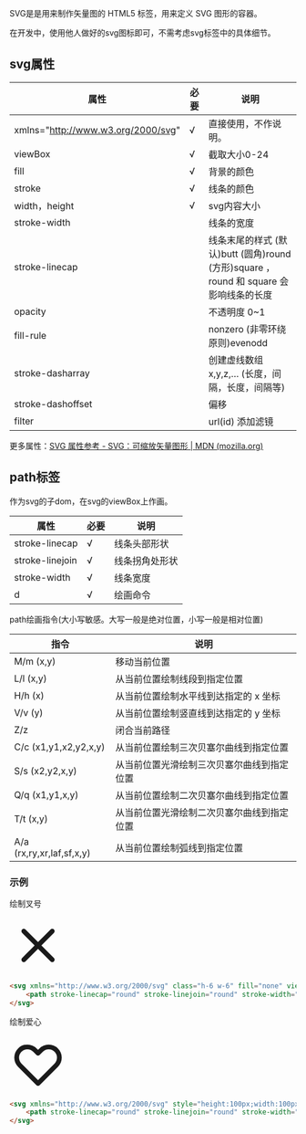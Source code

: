 SVG是是用来制作矢量图的 HTML5 标签，用来定义 SVG 图形的容器。

在开发中，使用他人做好的svg图标即可，不需考虑svg标签中的具体细节。

## svg属性

| 属性                               | 必要 | 说明                                                         |
| ---------------------------------- | ---- | ------------------------------------------------------------ |
| xmlns="http://www.w3.org/2000/svg" | √    | 直接使用，不作说明。                                         |
| viewBox                            | √    | 截取大小0-24                                                 |
| fill                               | √    | 背景的颜色                                                   |
| stroke                             | √    | 线条的颜色                                                   |
| width，height                      | √    | svg内容大小                                                  |
| stroke-width                       |      | 线条的宽度                                                   |
| stroke-linecap                     |      | 线条末尾的样式 (默认)butt (圆角)round (方形)square ，round 和 square 会影响线条的长度 |
| opacity                            |      | 不透明度 0~1                                                 |
| fill-rule                          |      | nonzero (非零环绕原则)evenodd                                |
| stroke-dasharray                   |      | 创建虚线数组 x,y,z,… (长度，间隔，长度，间隔等)              |
| stroke-dashoffset                  |      | 偏移                                                         |
| filter                             |      | url(id) 添加滤镜                                             |

更多属性：[SVG 属性参考 - SVG：可缩放矢量图形 | MDN (mozilla.org)](https://developer.mozilla.org/zh-CN/docs/Web/SVG/Attribute)

## path标签

作为svg的子dom，在svg的viewBox上作画。

| 属性            | 必要 | 说明           |
| --------------- | ---- | -------------- |
| stroke-linecap  | √    | 线条头部形状   |
| stroke-linejoin | √    | 线条拐角处形状 |
| stroke-width    | √    | 线条宽度       |
| d               | √    | 绘画命令       |

path绘画指令(大小写敏感。大写一般是绝对位置，小写一般是相对位置)

| 指令                      | 说明                                       |
| ------------------------- | ------------------------------------------ |
| M/m (x,y)                 | 移动当前位置                               |
| L/l (x,y)                 | 从当前位置绘制线段到指定位置               |
| H/h (x)                   | 从当前位置绘制⽔平线到达指定的 x 坐标      |
| V/v (y)                   | 从当前位置绘制竖直线到达指定的 y 坐标      |
| Z/z                       | 闭合当前路径                               |
| C/c (x1,y1,x2,y2,x,y)     | 从当前位置绘制三次⻉塞尔曲线到指定位置     |
| S/s (x2,y2,x,y)           | 从当前位置光滑绘制三次⻉塞尔曲线到指定位置 |
| Q/q (x1,y1,x,y)           | 从当前位置绘制⼆次⻉塞尔曲线到指定位置     |
| T/t (x,y)                 | 从当前位置光滑绘制⼆次⻉塞尔曲线到指定位置 |
| A/a (rx,ry,xr,laf,sf,x,y) | 从当前位置绘制弧线到指定位置               |

### 示例

绘制叉号

<svg xmlns="http://www.w3.org/2000/svg" height="100" fill="none" viewBox="0 0 24 24" stroke="currentColor">
    <path stroke-linecap="round" stroke-linejoin="round" stroke-width="2" d="M6 18L18 6M6 6l12 12" />
</svg>

```html
<svg xmlns="http://www.w3.org/2000/svg" class="h-6 w-6" fill="none" viewBox="0 0 24 24" stroke="currentColor">
    <path stroke-linecap="round" stroke-linejoin="round" stroke-width="2" d="M6 18L18 6M6 6l12 12" />
</svg>
```

绘制爱心

<svg xmlns="http://www.w3.org/2000/svg" height="100px" width="100px" fill="none" viewBox="0 0 24 24" stroke="currentColor">
    <path stroke-linecap="round" stroke-linejoin="round" stroke-width="2" d="M4.318 6.318a4.5 4.5 0 000 6.364L12 20.364l7.682-7.682a4.5 4.5 0 00-6.364-6.364L12 7.636l-1.318-1.318a4.5 4.5 0 00-6.364 0z" />
</svg>

```html
<svg xmlns="http://www.w3.org/2000/svg" style="height:100px;width:100px" fill="none" viewBox="0 0 24 24" stroke="currentColor">
    <path stroke-linecap="round" stroke-linejoin="round" stroke-width="2" d="M4.318 6.318a4.5 4.5 0 000 6.364L12 20.364l7.682-7.682a4.5 4.5 0 00-6.364-6.364L12 7.636l-1.318-1.318a4.5 4.5 0 00-6.364 0z" />
</svg>
```